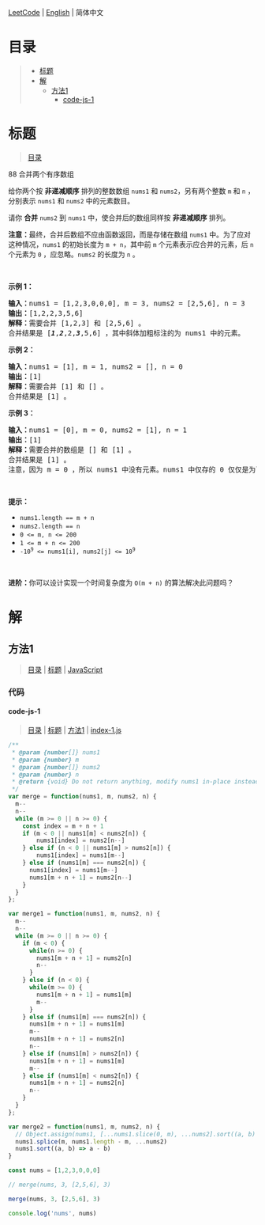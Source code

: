 [LeetCode](../README.CN.md) | [English](./README.md) | 简体中文

# 目录

>- [标题](#标题)
>- [解](#解)
>    - [方法1](#方法1)
>        - [code-js-1](#code-js-1)

# 标题

>[目录](#目录)

88&nbsp;合并两个有序数组

<p>给你两个按 <strong>非递减顺序</strong> 排列的整数数组&nbsp;<code>nums1</code><em> </em>和 <code>nums2</code>，另有两个整数 <code>m</code> 和 <code>n</code> ，分别表示 <code>nums1</code> 和 <code>nums2</code> 中的元素数目。</p>

<p>请你 <strong>合并</strong> <code>nums2</code><em> </em>到 <code>nums1</code> 中，使合并后的数组同样按 <strong>非递减顺序</strong> 排列。</p>

<p><strong>注意：</strong>最终，合并后数组不应由函数返回，而是存储在数组 <code>nums1</code> 中。为了应对这种情况，<code>nums1</code> 的初始长度为 <code>m + n</code>，其中前 <code>m</code> 个元素表示应合并的元素，后 <code>n</code> 个元素为 <code>0</code> ，应忽略。<code>nums2</code> 的长度为 <code>n</code> 。</p>

<p>&nbsp;</p>

<p><strong>示例 1：</strong></p>

<pre>
<strong>输入：</strong>nums1 = [1,2,3,0,0,0], m = 3, nums2 = [2,5,6], n = 3
<strong>输出：</strong>[1,2,2,3,5,6]
<strong>解释：</strong>需要合并 [1,2,3] 和 [2,5,6] 。
合并结果是 [<em><strong>1</strong></em>,<em><strong>2</strong></em>,2,<em><strong>3</strong></em>,5,6] ，其中斜体加粗标注的为 nums1 中的元素。
</pre>

<p><strong>示例 2：</strong></p>

<pre>
<strong>输入：</strong>nums1 = [1], m = 1, nums2 = [], n = 0
<strong>输出：</strong>[1]
<strong>解释：</strong>需要合并 [1] 和 [] 。
合并结果是 [1] 。
</pre>

<p><strong>示例 3：</strong></p>

<pre>
<strong>输入：</strong>nums1 = [0], m = 0, nums2 = [1], n = 1
<strong>输出：</strong>[1]
<strong>解释：</strong>需要合并的数组是 [] 和 [1] 。
合并结果是 [1] 。
注意，因为 m = 0 ，所以 nums1 中没有元素。nums1 中仅存的 0 仅仅是为了确保合并结果可以顺利存放到 nums1 中。
</pre>

<p>&nbsp;</p>

<p><strong>提示：</strong></p>

<ul>
	<li><code>nums1.length == m + n</code></li>
	<li><code>nums2.length == n</code></li>
	<li><code>0 &lt;= m, n &lt;= 200</code></li>
	<li><code>1 &lt;= m + n &lt;= 200</code></li>
	<li><code>-10<sup>9</sup> &lt;= nums1[i], nums2[j] &lt;= 10<sup>9</sup></code></li>
</ul>

<p>&nbsp;</p>

<p><strong>进阶：</strong>你可以设计实现一个时间复杂度为 <code>O(m + n)</code> 的算法解决此问题吗？</p>


# 解

## 方法1

>[目录](#目录) | [标题](#标题) | [JavaScript](#code-js-1)

### 代码

#### code-js-1

>[目录](#目录) | [标题](#标题) | [方法1](#方法1) | [index-1.js](./index-1.js "index-1.js")

```JavaScript
/**
 * @param {number[]} nums1
 * @param {number} m
 * @param {number[]} nums2
 * @param {number} n
 * @return {void} Do not return anything, modify nums1 in-place instead.
 */
var merge = function(nums1, m, nums2, n) {
  m--
  n--
  while (m >= 0 || n >= 0) {
    const index = m + n + 1
    if (m < 0 || nums1[m] < nums2[n]) {
        nums1[index] = nums2[n--]
    } else if (n < 0 || nums1[m] > nums2[n]) {
        nums1[index] = nums1[m--]
    } else if (nums1[m] === nums2[n]) {
      nums1[index] = nums1[m--]
      nums1[m + n + 1] = nums2[n--]
    }
  }
};

var merge1 = function(nums1, m, nums2, n) {
  m--
  n--
  while (m >= 0 || n >= 0) {
    if (m < 0) {
      while(n >= 0) {
        nums1[m + n + 1] = nums2[n]
        n--
      }
    } else if (n < 0) {
      while(m >= 0) {
        nums1[m + n + 1] = nums1[m]
        m--
      }
    } else if (nums1[m] === nums2[n]) {
      nums1[m + n + 1] = nums1[m]
      m--
      nums1[m + n + 1] = nums2[n]
      n--
    } else if (nums1[m] > nums2[n]) {
      nums1[m + n + 1] = nums1[m]
      m--
    } else if (nums1[m] < nums2[n]) {
      nums1[m + n + 1] = nums2[n]
      n--
    }
  }
};

var merge2 = function(nums1, m, nums2, n) {
  // Object.assign(nums1, [...nums1.slice(0, m), ...nums2].sort((a, b) => a - b))
  nums1.splice(m, nums1.length - m, ...nums2)
  nums1.sort((a, b) => a - b)
}

const nums = [1,2,3,0,0,0]

// merge(nums, 3, [2,5,6], 3)

merge(nums, 3, [2,5,6], 3)

console.log('nums', nums)

```

